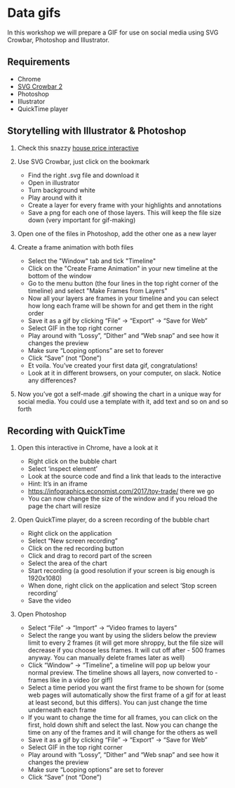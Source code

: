 # Data gifs

In this workshop we will prepare a GIF for use on social media using SVG Crowbar, Photoshop and Illustrator.

## Requirements

* Chrome
* [SVG Crowbar 2](https://nytimes.github.io/svg-crowbar/)
* Photoshop
* Illustrator
* QuickTime player

## Storytelling with Illustrator & Photoshop

1.  Check this snazzy [house price interactive](https://www.economist.com/graphic-detail/2018/02/09/the-economist-house-price-indices)

2.  Use SVG Crowbar, just click on the bookmark
    * Find the right .svg file and download it
    * Open in illustrator
    * Turn background white
    * Play around with it
    * Create a layer for every frame with your highlights and annotations
    * Save a png for each one of those layers. This will keep the file size down (very important for gif-making)

3.  Open one of the files in Photoshop, add the other one as a new layer

4.  Create a frame animation with both files
    * Select the "Window" tab and tick "Timeline"
    * Click on the "Create Frame Animation" in your new timeline at the bottom of the window
    * Go to the menu button (the four lines in the top right corner of the timeline) and select "Make Frames from Layers"
    * Now all your layers are frames in your timeline and you can select how long each frame will be shown for and get them in the right         order
    * Save it as a gif by clicking “File” -> “Export” -> “Save for Web”
    * Select GIF in the top right corner
    * Play around with “Lossy”, “Dither” and “Web snap” and see how it changes the preview
    * Make sure “Looping options” are set to forever
    * Click “Save” (not “Done”)
    * Et voila. You’ve created your first data gif, congratulations!
    * Look at it in different browsers, on your computer, on slack. Notice any differences?

5.  Now you’ve got a self-made .gif showing the chart in a unique way for social media. You could use a template with it, add text and so on and so forth

## Recording with QuickTime

1.  Open this interactive in Chrome, have a look at it

    * Right click on the bubble chart
    * Select ‘inspect element’
    * Look at the source code and find a link that leads to the interactive
    * Hint: It’s in an iframe
    * https://infographics.economist.com/2017/toy-trade/ there we go
    * You can now change the size of the window and if you reload the page the chart will resize

2.  Open QuickTime player, do a screen recording of the bubble chart

    * Right click on the application
    * Select “New screen recording”
    * Click on the red recording button
    * Click and drag to record part of the screen
    * Select the area of the chart
    * Start recording (a good resolution if your screen is big enough is 1920x1080)
    * When done, right click on the application and select ‘Stop screen recording’
    * Save the video

3.  Open Photoshop
    * Select “File” -> “Import” -> “Video frames to layers”
    * Select the range you want by using the sliders below the preview limit to every 2 frames (it will get more shroppy, but the file           size will decrease if you choose less frames. It will cut off after - 500 frames anyway. You can manually delete frames later as           well)
    * Click “Window” -> “Timeline”, a timeline will pop up below your normal preview. The timeline shows all layers, now converted to -         frames like in a video (or gif!)
    * Select a time period you want the first frame to be shown for (some web pages will automatically show the first frame of a gif for         at least at least second, but this differs). You can just change the time underneath each frame
    * If you want to change the time for all frames, you can click on the first, hold down shift and select the last. Now you can change         the time on any of the frames and it will change for the others as well
     * Save it as a gif by clicking “File” -> “Export” -> “Save for Web”
    * Select GIF in the top right corner
    * Play around with “Lossy”, “Dither” and “Web snap” and see how it changes the preview
    * Make sure “Looping options” are set to forever
    * Click “Save” (not “Done”)
   

